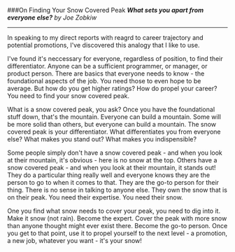 ###On Finding Your Snow Covered Peak
**_What sets you apart from everyone else?_**
*by Joe Zobkiw*

---

In speaking to my direct reports with reagrd to career trajectory and potential promotions, I've discovered this analogy that I like to use.

I've found it's neccessary for everyone, regardless of position, to find their differentiator. Anyone can be a sufficient programmer, or manager, or product person. There are basics that everyone needs to know - the foundational aspects of the job. You need those to even hope to be average. But how do you get higher ratings? How do propel your career? You need to find your snow covered peak.

What is a snow covered peak, you ask? Once you have the foundational stuff down, that's the mountain. Everyone can build a mountain. Some will be more solid than others, but everyone can build a mountain. The snow covered peak is your differentiator. What differentiates you from everyone else? What makes you stand out? What makes you indispensible?

Some people simply don't have a snow covered peak - and when you look at their mountain, it's obvious - here is no snow at the top. Others have a snow covered peak - and when you look at their mountain, it stands out! They do a particular thing really well and everyone knows they are the person to go to when it comes to that. They are the go-to person for their thing. There is no sense in talking to anyone else. They own the snow that is on their peak. You need their expertise. You need their snow.

One you find what snow needs to cover your peak, you need to dig into it. Make it snow (not rain). Become the expert. Cover the peak with more snow than anyone thought might ever exist there. Become the go-to person. Once you get to that point, use it to propel yourself to the next level - a promotion, a new job, whatever you want - it's your snow!